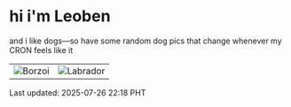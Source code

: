 # hi i'm Leoben

and i like dogs—so have some random dog pics that change whenever my CRON feels like it

|  |  |
|--------|----------|
| ![Borzoi](https://random-dog-vercel.vercel.app/api/random-borzoi?v=1753539533) | ![Labrador](https://random-dog-vercel.vercel.app/api/random-labrador?v=1753539533) |

Last updated: 2025-07-26 22:18 PHT
